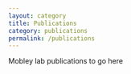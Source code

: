 ```yaml
---
layout: category
title: Publications
category: publications
permalink: /publications
---
```


Mobley lab publications to go here
